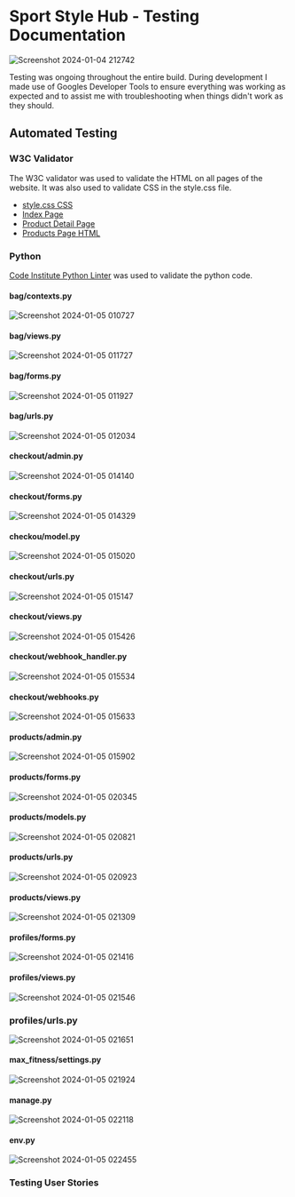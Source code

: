 # Sport Style Hub - Testing Documentation

![Screenshot 2024-01-04 212742](https://github.com/magz-dev/sport-style-hub/assets/97630146/70007219-2843-4070-8816-9797db235191)

Testing was ongoing throughout the entire build. During development I made use of Googles Developer Tools to ensure everything was working as expected and to assist me with troubleshooting when things didn't work as they should.

## Automated Testing

### W3C Validator

The W3C validator was used to validate the HTML on all pages of the website. It was also used to validate CSS in the style.css file.
* [style.css CSS](docs/testing/css.png)
* [Index Page](docs/testing/home.png)
* [Product Detail Page](docs/testing/product_detail.png)
* [Products Page HTML](docs/testing/products.png)

### Python

[Code Institute Python Linter](https://pep8ci.herokuapp.com/) was used to validate the python code.

#### bag/contexts.py
![Screenshot 2024-01-05 010727](https://github.com/magz-dev/sport-style-hub/assets/97630146/54b799b7-543b-4490-9452-93aff4e2c244)

#### bag/views.py
![Screenshot 2024-01-05 011727](https://github.com/magz-dev/sport-style-hub/assets/97630146/0c43e0d1-b25b-462f-8f1b-6c8344858c7b)

#### bag/forms.py
![Screenshot 2024-01-05 011927](https://github.com/magz-dev/sport-style-hub/assets/97630146/0fce6570-51d8-4a3f-aad7-fb2d95fd37a0)

#### bag/urls.py
![Screenshot 2024-01-05 012034](https://github.com/magz-dev/sport-style-hub/assets/97630146/1320aefe-6180-4935-95da-e014ea056ffa)

#### checkout/admin.py
![Screenshot 2024-01-05 014140](https://github.com/magz-dev/sport-style-hub/assets/97630146/7a0e6814-1cfc-484b-8e73-3b661476df4f)

#### checkout/forms.py
![Screenshot 2024-01-05 014329](https://github.com/magz-dev/sport-style-hub/assets/97630146/9bdfd29c-f402-4911-8209-79edfc4effd9)

#### checkou/model.py
![Screenshot 2024-01-05 015020](https://github.com/magz-dev/sport-style-hub/assets/97630146/470f8cc4-43cf-49a0-94b7-c98fec9d277c)

#### checkout/urls.py
![Screenshot 2024-01-05 015147](https://github.com/magz-dev/sport-style-hub/assets/97630146/4756e0fe-1121-4994-acba-3e48a43cdab0)

#### checkout/views.py
![Screenshot 2024-01-05 015426](https://github.com/magz-dev/sport-style-hub/assets/97630146/533ac7a9-391a-479f-a416-c4eb4fef7855)

#### checkout/webhook_handler.py
![Screenshot 2024-01-05 015534](https://github.com/magz-dev/sport-style-hub/assets/97630146/d15d3802-eb24-4bd7-93c8-65ccb2e34c9c)

#### checkout/webhooks.py
![Screenshot 2024-01-05 015633](https://github.com/magz-dev/sport-style-hub/assets/97630146/2e912373-8eef-4dd4-b614-2087dd68832f)

#### products/admin.py
![Screenshot 2024-01-05 015902](https://github.com/magz-dev/sport-style-hub/assets/97630146/e03ac2b9-f1eb-4a80-8a5b-8948583952d5)

#### products/forms.py
![Screenshot 2024-01-05 020345](https://github.com/magz-dev/sport-style-hub/assets/97630146/b1106dae-85fd-4650-ac1b-1e51ac3c1aad)

#### products/models.py
![Screenshot 2024-01-05 020821](https://github.com/magz-dev/sport-style-hub/assets/97630146/0bd0f277-4563-4b9b-905e-9932346ab5d2)

#### products/urls.py
![Screenshot 2024-01-05 020923](https://github.com/magz-dev/sport-style-hub/assets/97630146/199948cb-34b8-4eca-9029-a9ea307e5464)

#### products/views.py
![Screenshot 2024-01-05 021309](https://github.com/magz-dev/sport-style-hub/assets/97630146/8015f22d-65fd-4eb9-af30-b98ae34475a3)

#### profiles/forms.py
![Screenshot 2024-01-05 021416](https://github.com/magz-dev/sport-style-hub/assets/97630146/5afc6072-1acb-4cd6-95c3-956f99b30519)

#### profiles/views.py
![Screenshot 2024-01-05 021546](https://github.com/magz-dev/sport-style-hub/assets/97630146/427216ea-43d9-45fb-ae64-fe8d83aef269)

### profiles/urls.py
![Screenshot 2024-01-05 021651](https://github.com/magz-dev/sport-style-hub/assets/97630146/b266c5ff-4120-4443-9d8b-a52b3f118d86)

#### max_fitness/settings.py
![Screenshot 2024-01-05 021924](https://github.com/magz-dev/sport-style-hub/assets/97630146/22030a5d-314e-4998-9960-992f892f1b99)

#### manage.py
![Screenshot 2024-01-05 022118](https://github.com/magz-dev/sport-style-hub/assets/97630146/0633e8e0-fa22-4dc6-bbae-9631b6ed05b1)

#### env.py
![Screenshot 2024-01-05 022455](https://github.com/magz-dev/sport-style-hub/assets/97630146/bf91029b-7fd0-4492-b5b4-309381e4d314)













### Testing User Stories

